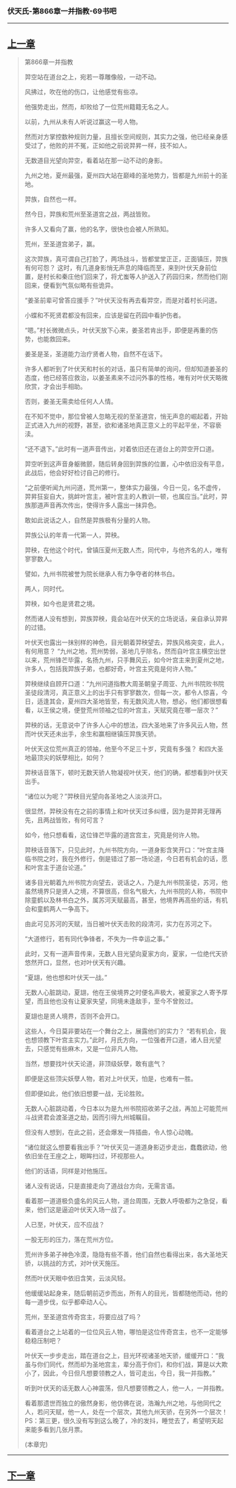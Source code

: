 ### 伏天氏-第866章一并指教-69书吧

--------
[上一章](./50d49f910684f1ca25f72221883102a5.md)
--------


>
>
>
>第866章一并指教
>
>羿空站在道台之上，宛若一尊雕像般，一动不动。
>
>风拂过，吹在他的伤口，让他感觉有些凉。
>
>他强势走出，然而，却败给了一位荒州籍籍无名之人。
>
>以前，九州从未有人听说过赢这一号人物。
>
>然而对方掌控数种规则力量，且擅长空间规则，其实力之强，他已经亲身感受过了，他败的并不冤，正如他之前说羿昇一样，技不如人。
>
>无数道目光望向羿空，看着站在那一动不动的身影。
>
>九州之地，夏州最强，夏州四大站在巅峰的圣地势力，皆都是九州前十的圣地。
>
>羿族，自然也一样。
>
>然今日，羿族和荒州至圣道宫之战，两战皆败。
>
>许多人又看向了赢，他的名字，很快也会被人所熟知。
>
>荒州，至圣道宫弟子，赢。
>
>这次羿族，真可谓自己打脸了，两场战斗，皆都堂堂正正，正面镇压，羿族有何可怨？
>这时，有几道身影悄无声息的降临而至，来到叶伏天身前位置，是村长和秦庄他们回来了，将尤蚩等人护送入了药园归来，然而他们刚回来，便看到气氛似略有些诡异。
>
>“姜圣前辈可曾答应援手？”叶伏天没有再去看羿空，而是对着村长问道。
>
>小蝶和不死贤君都没有回来，应该是留在药园中看护伤者。
>
>“嗯。”村长微微点头，叶伏天放下心来，姜圣若肯出手，即便是再重的伤势，也能救回来。
>
>姜圣是圣，圣道能力治疗贤者人物，自然不在话下。
>
>许多人都听到了叶伏天和村长的对话，虽只有简单的询问，但却知道姜圣的态度，他已经答应救治，以姜圣素来不过问外事的性格，唯有对叶伏天略微欣赏，才会出手相助。
>
>否则，姜圣无需卖给任何人人情。
>
>在不知不觉中，那位曾被人忽略无视的至圣道宫，悄无声息的崛起着，开始正式进入九州的视野，甚至，欲和诸圣地真正意义上的平起平坐，不容亵渎。
>
>“还不退下。”此时有一道声音传出，对着依旧还在道台上的羿空开口道。
>
>羿空听到这声音身躯微颤，随后转身回到羿族的位置，心中依旧没有平息，此战后，他会好好检讨自己的修行。
>
>“之前便听闻九州问道，荒州第一，整体实力最强，今日一见，名不虚传，羿昇狂妄自大，挑衅叶宫主，被叶宫主的人教训一顿，也属应当。”此时，羿族那道声音再次传出，使得许多人露出一抹异色。
>
>敢如此说话之人，自然是羿族极有分量的人物。
>
>羿族公认的年青一代第一人，羿秧。
>
>羿秧，在他这个时代，曾镇压夏州无数人杰，同代中，与他齐名的人，唯有寥寥数人。
>
>譬如，九州书院被誉为院长继承人有力争夺者的林书白。
>
>两人，同时代。
>
>羿秧，如今也是贤君之境。
>
>然而诸人没有想到，羿族羿秧，竟会站在叶伏天的立场说话，亲自承认羿昇的过错。
>
>叶伏天也露出一抹别样的神色，目光朝着羿秧望去，羿族风格突变，此人，有何用意？
>“九州之地，荒州势弱，圣地几乎除名，然而自叶宫主横空出世以来，荒州锋芒毕露，名扬九州，只手舞风云，如今叶宫主来到夏州之地，许多人，包括我羿族子弟，也都好奇，叶宫主究竟是何许人物。”
>
>羿秧继续自顾开口道：“九州问道指教大周圣朝皇子周亚、九州书院败书院圣徒段清河，真正意义上的出手只有寥寥数次，但每一次，都令人惊喜，今日，适逢其会，夏州四大圣地皆至，有无数风流人物，想必，他们都很想看看，以王侯之境，便登荒州领袖之位的叶宫主，天赋究竟在哪一层次？”
>
>羿秧的话，无意说中了许多人心中的想法，四大圣地来了许多风云人物，然而叶伏天还未出手，余生和赢相继镇压羿族天骄。
>
>叶伏天这位荒州真正的领袖，他至今不足三十岁，究竟有多强？
>和四大圣地最顶尖的妖孽相比，如何？
>
>羿秧话音落下，顿时无数天骄人物凝视叶伏天，他们的确，都想看到叶伏天出手。
>
>“诸位以为呢？”羿秧目光望向各圣地之人淡淡开口。
>
>很显然，羿秧没有在之前的事情上和叶伏天过多纠缠，因为是羿昇无理再先，且两战皆败，有何可言？
>
>如今，他只想看看，这位锋芒毕露的道宫宫主，究竟是何许人物。
>
>羿秧话音落下，只见此时，九州书院方向，一道身影含笑开口：“叶宫主降临书院之时，我在外修行，倒是错过了那一场论道，今日若有机会的话，愿和叶宫主于道台论道。”
>
>诸多目光朝着九州书院方向望去，说话之人，乃是九州书院圣徒，苏河，他虽然境界只是贤人之境，不算很高，但名气极大，九州书院的人称，书院中除童鹤以及林书白之外，属苏河天赋最高，甚至，他境界再高些的话，有机会和童鹤两人一争高下。
>
>由此可见苏河的天赋，当日被叶伏天击败的段清河，实力在苏河之下。
>
>“大道修行，若有同代争锋者，不失为一件幸运之事。”
>
>此时，又有一道声音传来，无数人目光望向夏家方向，夏家，一位绝代天骄悠然开口，显然，也对叶伏天有兴趣。
>
>“夏翃，他也想和叶伏天一战。”
>
>无数人心脏跳动，夏翃，他在王侯境界之时便名声极大，被夏家之人寄予厚望，而且他也没有让夏家失望，同境未逢敌手，至今不曾败过。
>
>夏翃也是贤人境界，否则不会开口。
>
>这些人，今日莫非要站在一个舞台之上，展露他们的实力？
>“若有机会，我也想领教下叶宫主实力。”此时，月氏方向，一位强者开口道，诸人目光望去，只感觉有些麻木，又是一位非凡人物。
>
>当然，想要找叶伏天论道，非顶级妖孽，敢有底气？
>
>即便是这些顶尖妖孽人物，若对上叶伏天，怕是，也难有一胜。
>
>但即便如此，他们依旧想要一战，无论胜败。
>
>无数人心脏跳动着，今日本以为是九州书院招收弟子之战，再加上可能荒州斗战贤君会渡圣道之劫，因而引得九州城瞩目。
>
>但没有人想到，在此之前，还会爆发一阵插曲，令人惊心动魄。
>
>“诸位就这么想要看我出手？”叶伏天见一道道身影迈步走出，蠢蠢欲动，他依旧坐在王座之上，眼眸扫过，环视那些人。
>
>他们的话语，同样是对他施压。
>
>诸人没有说话，只是直接走向了道战台方向，无需言语。
>
>看着那一道道极负盛名的风云人物，道台周围，无数人呼吸都为之急促，看来，他们这是逼迫叶伏天入场一战了。
>
>人已至，叶伏天，应不应战？
>
>一股无形的压力，落在荒州方位。
>
>荒州许多弟子神色冷漠，隐隐有些不善，他们自然也看得出来，各大圣地天骄，以挑战的方式，对叶伏天施压。
>
>然而叶伏天眼中依旧含笑，云淡风轻。
>
>他缓缓站起身来，随后朝前迈步而出，所有人的目光，皆都随他而动，他的每一道步伐，似乎都牵动人心。
>
>荒州，至圣道宫传奇宫主，将要应战了吗？
>
>看着道台之上站着的一位位风云人物，哪怕是这位传奇宫主，也不一定能够稳稳压制吧？
>
>叶伏天一步步走出，踏在道台之上，目光环视诸圣地天骄，缓缓开口：“我虽与你们同代，然而却为圣地宫主，辈分高于你们，和你们战，算是以大欺小了，因此，今日但凡想要领教之人，皆可走出，今日，我一并指教。”
>
>听到叶伏天的话无数人心神震荡，但凡想要领教之人，他一人，一并指教。
>
>看着那遗世而独立的傲然身影，他仿佛在说，浩瀚九州之地，与他同代之人，若问天赋，他一人，处在一个层次，其他九州天骄，在另外一个层次！
>PS：第三更，很久没有写到这么晚了，冷的发抖，睡觉去了，希望明天起来能多看到几张月票。
>
>(本章完)
>
>

--------
[下一章](./54925074866912562107b90ec2a5d8c3.md)
--------
